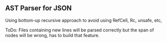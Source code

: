 ## AST Parser for JSON

Using bottom-up recursive approach to avoid using RefCell, Rc, unsafe, etc, 

ToDo: Files containing new lines will be parsed correctly but the span of nodes will be wrong, has to build that feature.